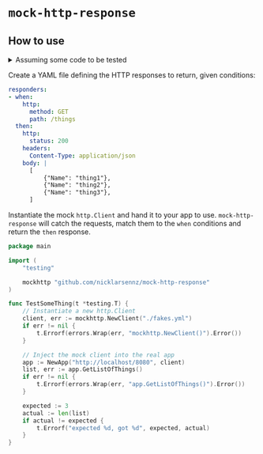 # `mock-http-response`

## How to use

<details>
 <summary>Assuming some code to be tested</summary>

```go
package main

import (
	"encoding/json"
	"net/http"
)

type App struct {
	baseUrl string
	client  *http.Client
}

type Thing struct {
	Name string
}

func (app *App) GetListOfThings() ([]Thing, error) {
	res, err := app.client.Get(app.baseUrl + "/things")
	things := make([]Thing)
	err := json.NewDecoder(res.Body).Decode(&things)
	return things, err
}

func NewApp(baseUrl string, client *http.Client) *App {
	return &App{
		baseUrl: baseUrl,
		client:  client,
	}
}
```
</details>

Create a YAML file defining the HTTP responses to return, given conditions:

```yml
responders:
- when:
    http:
      method: GET
      path: /things
  then:
    http:
      status: 200
    headers:
      Content-Type: application/json
    body: |
      [
          {"Name": "thing1"},
          {"Name": "thing2"},
          {"Name": "thing3"},
      ]
```

Instantiate the mock `http.Client` and hand it to your app to use. `mock-http-response` will catch the requests, match them to the `when` conditions and return the `then` response.

```go
package main

import (
	"testing"

	mockhttp "github.com/nicklarsennz/mock-http-response"
)

func TestSomeThing(t *testing.T) {
	// Instantiate a new http.Client
	client, err := mockhttp.NewClient("./fakes.yml")
	if err != nil {
		t.Errorf(errors.Wrap(err, "mockhttp.NewClient()").Error())
	}

	// Inject the mock client into the real app
	app := NewApp("http://localhost/8080", client)
	list, err := app.GetListOfThings()
	if err != nil {
		t.Errorf(errors.Wrap(err, "app.GetListOfThings()").Error())
	}

	expected := 3
	actual := len(list)
	if actual != expected {
		t.Errorf("expected %d, got %d", expected, actual)
	}
}
```
